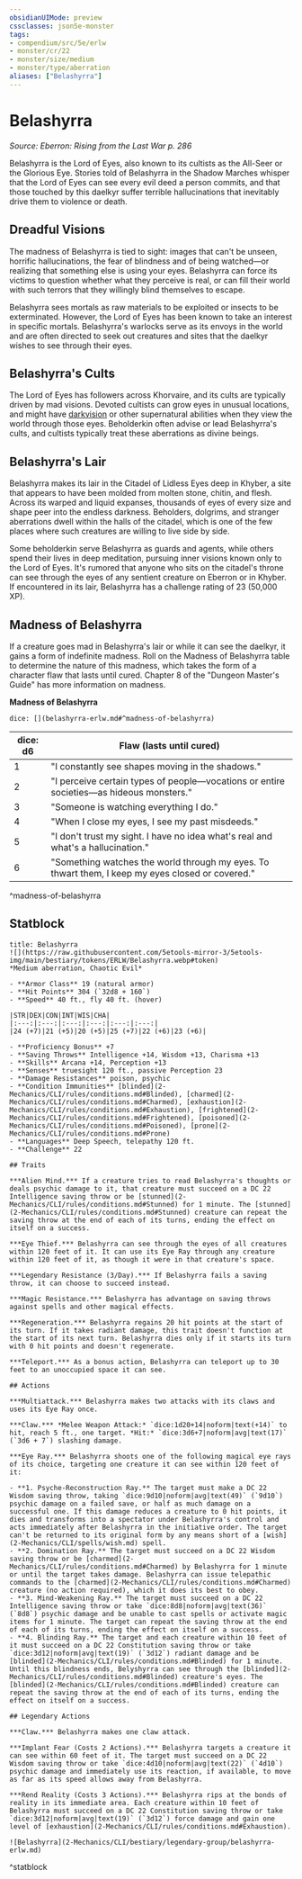 ```yaml
---
obsidianUIMode: preview
cssclasses: json5e-monster
tags:
- compendium/src/5e/erlw
- monster/cr/22
- monster/size/medium
- monster/type/aberration
aliases: ["Belashyrra"]
---
```

# Belashyrra
*Source: Eberron: Rising from the Last War p. 286*  

Belashyrra is the Lord of Eyes, also known to its cultists as the All-Seer or the Glorious Eye. Stories told of Belashyrra in the Shadow Marches whisper that the Lord of Eyes can see every evil deed a person commits, and that those touched by this daelkyr suffer terrible hallucinations that inevitably drive them to violence or death.

## Dreadful Visions

The madness of Belashyrra is tied to sight: images that can't be unseen, horrific hallucinations, the fear of blindness and of being watched—or realizing that something else is using your eyes. Belashyrra can force its victims to question whether what they perceive is real, or can fill their world with such terrors that they willingly blind themselves to escape.

Belashyrra sees mortals as raw materials to be exploited or insects to be exterminated. However, the Lord of Eyes has been known to take an interest in specific mortals. Belashyrra's warlocks serve as its envoys in the world and are often directed to seek out creatures and sites that the daelkyr wishes to see through their eyes.

## Belashyrra's Cults

The Lord of Eyes has followers across Khorvaire, and its cults are typically driven by mad visions. Devoted cultists can grow eyes in unusual locations, and might have [darkvision](2-Mechanics/CLI/rules/senses.md#Darkvision) or other supernatural abilities when they view the world through those eyes. Beholderkin often advise or lead Belashyrra's cults, and cultists typically treat these aberrations as divine beings.

## Belashyrra's Lair

Belashyrra makes its lair in the Citadel of Lidless Eyes deep in Khyber, a site that appears to have been molded from molten stone, chitin, and flesh. Across its warped and liquid expanses, thousands of eyes of every size and shape peer into the endless darkness. Beholders, dolgrims, and stranger aberrations dwell within the halls of the citadel, which is one of the few places where such creatures are willing to live side by side.

Some beholderkin serve Belashyrra as guards and agents, while others spend their lives in deep meditation, pursuing inner visions known only to the Lord of Eyes. It's rumored that anyone who sits on the citadel's throne can see through the eyes of any sentient creature on Eberron or in Khyber. If encountered in its lair, Belashyrra has a challenge rating of 23 (50,000 XP).

## Madness of Belashyrra

If a creature goes mad in Belashyrra's lair or while it can see the daelkyr, it gains a form of indefinite madness. Roll on the Madness of Belashyrra table to determine the nature of this madness, which takes the form of a character flaw that lasts until cured. Chapter 8 of the "Dungeon Master's Guide" has more information on madness.

**Madness of Belashyrra**

`dice: [](belashyrra-erlw.md#^madness-of-belashyrra)`

| dice: d6 | Flaw (lasts until cured) |
|----------|--------------------------|
| 1 | "I constantly see shapes moving in the shadows." |
| 2 | "I perceive certain types of people—vocations or entire societies—as hideous monsters." |
| 3 | "Someone is watching everything I do." |
| 4 | "When I close my eyes, I see my past misdeeds." |
| 5 | "I don't trust my sight. I have no idea what's real and what's a hallucination." |
| 6 | "Something watches the world through my eyes. To thwart them, I keep my eyes closed or covered." |
^madness-of-belashyrra

## Statblock

```ad-statblock
title: Belashyrra
![](https://raw.githubusercontent.com/5etools-mirror-3/5etools-img/main/bestiary/tokens/ERLW/Belashyrra.webp#token)
*Medium aberration, Chaotic Evil*

- **Armor Class** 19 (natural armor)
- **Hit Points** 304 (`32d8 + 160`)
- **Speed** 40 ft., fly 40 ft. (hover)

|STR|DEX|CON|INT|WIS|CHA|
|:---:|:---:|:---:|:---:|:---:|:---:|
|24 (+7)|21 (+5)|20 (+5)|25 (+7)|22 (+6)|23 (+6)|

- **Proficiency Bonus** +7
- **Saving Throws** Intelligence +14, Wisdom +13, Charisma +13
- **Skills** Arcana +14, Perception +13
- **Senses** truesight 120 ft., passive Perception 23
- **Damage Resistances** poison, psychic
- **Condition Immunities** [blinded](2-Mechanics/CLI/rules/conditions.md#Blinded), [charmed](2-Mechanics/CLI/rules/conditions.md#Charmed), [exhaustion](2-Mechanics/CLI/rules/conditions.md#Exhaustion), [frightened](2-Mechanics/CLI/rules/conditions.md#Frightened), [poisoned](2-Mechanics/CLI/rules/conditions.md#Poisoned), [prone](2-Mechanics/CLI/rules/conditions.md#Prone)
- **Languages** Deep Speech, telepathy 120 ft.
- **Challenge** 22

## Traits

***Alien Mind.*** If a creature tries to read Belashyrra's thoughts or deals psychic damage to it, that creature must succeed on a DC 22 Intelligence saving throw or be [stunned](2-Mechanics/CLI/rules/conditions.md#Stunned) for 1 minute. The [stunned](2-Mechanics/CLI/rules/conditions.md#Stunned) creature can repeat the saving throw at the end of each of its turns, ending the effect on itself on a success.

***Eye Thief.*** Belashyrra can see through the eyes of all creatures within 120 feet of it. It can use its Eye Ray through any creature within 120 feet of it, as though it were in that creature's space.

***Legendary Resistance (3/Day).*** If Belashyrra fails a saving throw, it can choose to succeed instead.

***Magic Resistance.*** Belashyrra has advantage on saving throws against spells and other magical effects.

***Regeneration.*** Belashyrra regains 20 hit points at the start of its turn. If it takes radiant damage, this trait doesn't function at the start of its next turn. Belashyrra dies only if it starts its turn with 0 hit points and doesn't regenerate.

***Teleport.*** As a bonus action, Belashyrra can teleport up to 30 feet to an unoccupied space it can see.

## Actions

***Multiattack.*** Belashyrra makes two attacks with its claws and uses its Eye Ray once.

***Claw.*** *Melee Weapon Attack:* `dice:1d20+14|noform|text(+14)` to hit, reach 5 ft., one target. *Hit:* `dice:3d6+7|noform|avg|text(17)` (`3d6 + 7`) slashing damage.

***Eye Ray.*** Belashyrra shoots one of the following magical eye rays of its choice, targeting one creature it can see within 120 feet of it:

- **1. Psyche-Reconstruction Ray.** The target must make a DC 22 Wisdom saving throw, taking `dice:9d10|noform|avg|text(49)` (`9d10`) psychic damage on a failed save, or half as much damage on a successful one. If this damage reduces a creature to 0 hit points, it dies and transforms into a spectator under Belashyrra's control and acts immediately after Belashyrra in the initiative order. The target can't be returned to its original form by any means short of a [wish](2-Mechanics/CLI/spells/wish.md) spell.  
- **2. Domination Ray.** The target must succeed on a DC 22 Wisdom saving throw or be [charmed](2-Mechanics/CLI/rules/conditions.md#Charmed) by Belashyrra for 1 minute or until the target takes damage. Belashyrra can issue telepathic commands to the [charmed](2-Mechanics/CLI/rules/conditions.md#Charmed) creature (no action required), which it does its best to obey.  
- **3. Mind-Weakening Ray.** The target must succeed on a DC 22 Intelligence saving throw or take `dice:8d8|noform|avg|text(36)` (`8d8`) psychic damage and be unable to cast spells or activate magic items for 1 minute. The target can repeat the saving throw at the end of each of its turns, ending the effect on itself on a success.  
- **4. Blinding Ray.** The target and each creature within 10 feet of it must succeed on a DC 22 Constitution saving throw or take `dice:3d12|noform|avg|text(19)` (`3d12`) radiant damage and be [blinded](2-Mechanics/CLI/rules/conditions.md#Blinded) for 1 minute. Until this blindness ends, Belyshyrra can see through the [blinded](2-Mechanics/CLI/rules/conditions.md#Blinded) creature's eyes. The [blinded](2-Mechanics/CLI/rules/conditions.md#Blinded) creature can repeat the saving throw at the end of each of its turns, ending the effect on itself on a success.  

## Legendary Actions

***Claw.*** Belashyrra makes one claw attack.

***Implant Fear (Costs 2 Actions).*** Belashyrra targets a creature it can see within 60 feet of it. The target must succeed on a DC 22 Wisdom saving throw or take `dice:4d10|noform|avg|text(22)` (`4d10`) psychic damage and immediately use its reaction, if available, to move as far as its speed allows away from Belashyrra.

***Rend Reality (Costs 3 Actions).*** Belashyrra rips at the bonds of reality in its immediate area. Each creature within 10 feet of Belashyrra must succeed on a DC 22 Constitution saving throw or take `dice:3d12|noform|avg|text(19)` (`3d12`) force damage and gain one level of [exhaustion](2-Mechanics/CLI/rules/conditions.md#Exhaustion).

![Belashyrra](2-Mechanics/CLI/bestiary/legendary-group/belashyrra-erlw.md)
```
^statblock
